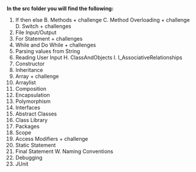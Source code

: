 
**In the src folder you will find the following:**
1. If then else
B. Methods + challenge
C. Method Overloading + challenge
D. Switch + challenges
5. File Input/Output
5. For Statement + challenges
6. While and Do While + challenges
7. Parsing values from String
8. Reading User Input
H. ClassAndObjects
I. I_AssociativeRelationships   
10. Constructor
11. Inheritance
12. Array + challenge
13. Arraylist
14. Composition
15. Encapsulation
16. Polymorphism
17. Interfaces
18. Abstract Classes
19. Class Library    
19. Packages    
20. Scope
21. Access Modifiers + challenge
22. Static Statement
23. Final Statement
W. Naming Conventions
25. Debugging    
25. JUnit


